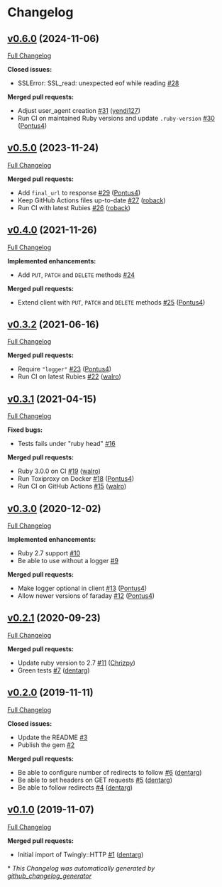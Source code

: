 # Changelog

## [v0.6.0](https://github.com/twingly/twingly-http/tree/v0.6.0) (2024-11-06)

[Full Changelog](https://github.com/twingly/twingly-http/compare/v0.5.0...v0.6.0)

**Closed issues:**

- SSLError: SSL\_read: unexpected eof while reading [\#28](https://github.com/twingly/twingly-http/issues/28)

**Merged pull requests:**

- Adjust user\_agent creation [\#31](https://github.com/twingly/twingly-http/pull/31) ([yendi127](https://github.com/yendi127))
- Run CI on maintained Ruby versions and update `.ruby-version` [\#30](https://github.com/twingly/twingly-http/pull/30) ([Pontus4](https://github.com/Pontus4))

## [v0.5.0](https://github.com/twingly/twingly-http/tree/v0.5.0) (2023-11-24)

[Full Changelog](https://github.com/twingly/twingly-http/compare/v0.4.0...v0.5.0)

**Merged pull requests:**

- Add `final_url` to response [\#29](https://github.com/twingly/twingly-http/pull/29) ([Pontus4](https://github.com/Pontus4))
- Keep GitHub Actions files up-to-date [\#27](https://github.com/twingly/twingly-http/pull/27) ([roback](https://github.com/roback))
- Run CI with latest Rubies [\#26](https://github.com/twingly/twingly-http/pull/26) ([roback](https://github.com/roback))

## [v0.4.0](https://github.com/twingly/twingly-http/tree/v0.4.0) (2021-11-26)

[Full Changelog](https://github.com/twingly/twingly-http/compare/v0.3.2...v0.4.0)

**Implemented enhancements:**

- Add `PUT`, `PATCH` and `DELETE` methods [\#24](https://github.com/twingly/twingly-http/issues/24)

**Merged pull requests:**

- Extend client with `PUT`, `PATCH` and `DELETE` methods [\#25](https://github.com/twingly/twingly-http/pull/25) ([Pontus4](https://github.com/Pontus4))

## [v0.3.2](https://github.com/twingly/twingly-http/tree/v0.3.2) (2021-06-16)

[Full Changelog](https://github.com/twingly/twingly-http/compare/v0.3.1...v0.3.2)

**Merged pull requests:**

- Require `"logger"` [\#23](https://github.com/twingly/twingly-http/pull/23) ([Pontus4](https://github.com/Pontus4))
- Run CI on latest Rubies [\#22](https://github.com/twingly/twingly-http/pull/22) ([walro](https://github.com/walro))

## [v0.3.1](https://github.com/twingly/twingly-http/tree/v0.3.1) (2021-04-15)

[Full Changelog](https://github.com/twingly/twingly-http/compare/v0.3.0...v0.3.1)

**Fixed bugs:**

- Tests fails under "ruby head" [\#16](https://github.com/twingly/twingly-http/issues/16)

**Merged pull requests:**

- Ruby 3.0.0 on CI [\#19](https://github.com/twingly/twingly-http/pull/19) ([walro](https://github.com/walro))
- Run Toxiproxy on Docker [\#18](https://github.com/twingly/twingly-http/pull/18) ([Pontus4](https://github.com/Pontus4))
- Run CI on GitHub Actions [\#15](https://github.com/twingly/twingly-http/pull/15) ([walro](https://github.com/walro))

## [v0.3.0](https://github.com/twingly/twingly-http/tree/v0.3.0) (2020-12-02)

[Full Changelog](https://github.com/twingly/twingly-http/compare/v0.2.1...v0.3.0)

**Implemented enhancements:**

- Ruby 2.7 support [\#10](https://github.com/twingly/twingly-http/issues/10)
- Be able to use without a logger [\#9](https://github.com/twingly/twingly-http/issues/9)

**Merged pull requests:**

- Make logger optional in client [\#13](https://github.com/twingly/twingly-http/pull/13) ([Pontus4](https://github.com/Pontus4))
- Allow newer versions of faraday [\#12](https://github.com/twingly/twingly-http/pull/12) ([Pontus4](https://github.com/Pontus4))

## [v0.2.1](https://github.com/twingly/twingly-http/tree/v0.2.1) (2020-09-23)

[Full Changelog](https://github.com/twingly/twingly-http/compare/v0.2.0...v0.2.1)

**Merged pull requests:**

- Update ruby version to 2.7 [\#11](https://github.com/twingly/twingly-http/pull/11) ([Chrizpy](https://github.com/Chrizpy))
- Green tests [\#7](https://github.com/twingly/twingly-http/pull/7) ([dentarg](https://github.com/dentarg))

## [v0.2.0](https://github.com/twingly/twingly-http/tree/v0.2.0) (2019-11-11)

[Full Changelog](https://github.com/twingly/twingly-http/compare/v0.1.0...v0.2.0)

**Closed issues:**

- Update the README [\#3](https://github.com/twingly/twingly-http/issues/3)
- Publish the gem [\#2](https://github.com/twingly/twingly-http/issues/2)

**Merged pull requests:**

- Be able to configure number of redirects to follow [\#6](https://github.com/twingly/twingly-http/pull/6) ([dentarg](https://github.com/dentarg))
- Be able to set headers on GET requests [\#5](https://github.com/twingly/twingly-http/pull/5) ([dentarg](https://github.com/dentarg))
- Be able to follow redirects [\#4](https://github.com/twingly/twingly-http/pull/4) ([dentarg](https://github.com/dentarg))

## [v0.1.0](https://github.com/twingly/twingly-http/tree/v0.1.0) (2019-11-07)

[Full Changelog](https://github.com/twingly/twingly-http/compare/299c53eb49768a081b65c159c1c3bf7127ec4e95...v0.1.0)

**Merged pull requests:**

- Initial import of Twingly::HTTP [\#1](https://github.com/twingly/twingly-http/pull/1) ([dentarg](https://github.com/dentarg))



\* *This Changelog was automatically generated by [github_changelog_generator](https://github.com/github-changelog-generator/github-changelog-generator)*
